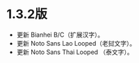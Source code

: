 # 1.3.2版

* 更新 Bianhei B/C（扩展汉字）。
* 更新 Noto Sans Lao Looped（老挝文字）。
* 更新 Noto Sans Thai Looped （泰文字）。